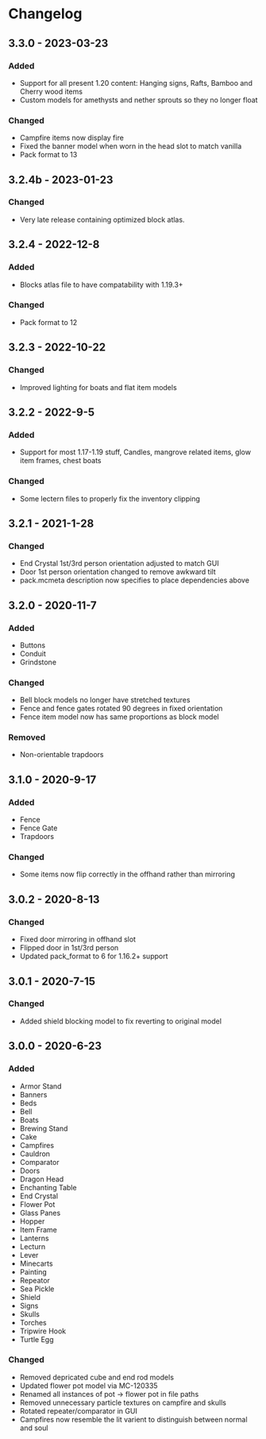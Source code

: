 # Changelog

## 3.3.0 - 2023-03-23
### Added
- Support for all present 1.20 content: Hanging signs, Rafts, Bamboo and Cherry wood items
- Custom models for amethysts and nether sprouts so they no longer float
### Changed
- Campfire items now display fire
- Fixed the banner model when worn in the head slot to match vanilla
- Pack format to 13

## 3.2.4b - 2023-01-23
### Changed
- Very late release containing optimized block atlas. 

## 3.2.4 - 2022-12-8
### Added
- Blocks atlas file to have compatability with 1.19.3+
### Changed
- Pack format to 12

## 3.2.3 - 2022-10-22
### Changed
- Improved lighting for boats and flat item models

## 3.2.2 - 2022-9-5
### Added
- Support for most 1.17-1.19 stuff, Candles, mangrove related items, glow item frames, chest boats
### Changed
- Some lectern files to properly fix the inventory clipping

## 3.2.1 - 2021-1-28
### Changed
- End Crystal 1st/3rd person orientation adjusted to match GUI
- Door 1st person orientation changed to remove awkward tilt
- pack.mcmeta description now specifies to place dependencies above

## 3.2.0 - 2020-11-7
### Added
- Buttons
- Conduit
- Grindstone
### Changed
- Bell block models no longer have stretched textures
- Fence and fence gates rotated 90 degrees in fixed orientation
- Fence item model now has same proportions as block model
### Removed
- Non-orientable trapdoors

## 3.1.0 - 2020-9-17
### Added
- Fence
- Fence Gate
- Trapdoors
### Changed
- Some items now flip correctly in the offhand rather than mirroring

## 3.0.2 - 2020-8-13
### Changed
- Fixed door mirroring in offhand slot
- Flipped door in 1st/3rd person
- Updated pack_format to 6 for 1.16.2+ support

## 3.0.1 - 2020-7-15
### Changed
- Added shield blocking model to fix reverting to original model

## 3.0.0 - 2020-6-23
### Added
- Armor Stand
- Banners
- Beds
- Bell
- Boats
- Brewing Stand
- Cake
- Campfires
- Cauldron
- Comparator
- Doors
- Dragon Head
- Enchanting Table
- End Crystal
- Flower Pot
- Glass Panes
- Hopper
- Item Frame
- Lanterns
- Lecturn
- Lever
- Minecarts
- Painting
- Repeator
- Sea Pickle
- Shield
- Signs
- Skulls
- Torches
- Tripwire Hook
- Turtle Egg
### Changed
- Removed depricated cube and end rod models
- Updated flower pot model via MC-120335
- Renamed all instances of pot -> flower pot in file paths
- Removed unnecessary particle textures on campfire and skulls
- Rotated repeater/comparator in GUI
- Campfires now resemble the lit varient to distinguish between normal and soul
